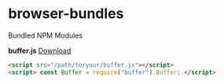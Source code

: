 # browser-bundles
Bundled NPM Modules

**buffer.js** [Download](https://github.com/SolDapper/browser-bundles/blob/main/buffer.js)
```html
<script src="/path/to/your/buffer.js"></script>
<script> const Buffer = require("buffer").Buffer; </script>
```
